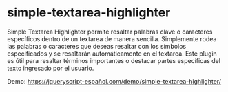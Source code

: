 # simple-textarea-highlighter

Simple Textarea Highlighter permite resaltar palabras clave o caracteres específicos dentro de un textarea de manera sencilla. 
Simplemente rodea las palabras o caracteres que deseas resaltar con los símbolos especificados y se resaltarán automáticamente en el textarea. Este plugin es útil para resaltar términos importantes o destacar partes específicas del texto ingresado por el usuario.

Demo: https://jqueryscript-español.com/demo/simple-textarea-highlighter/
